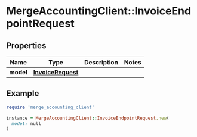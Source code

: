# MergeAccountingClient::InvoiceEndpointRequest

## Properties

| Name | Type | Description | Notes |
| ---- | ---- | ----------- | ----- |
| **model** | [**InvoiceRequest**](InvoiceRequest.md) |  |  |

## Example

```ruby
require 'merge_accounting_client'

instance = MergeAccountingClient::InvoiceEndpointRequest.new(
  model: null
)
```

